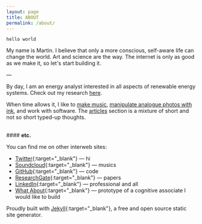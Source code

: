 ```yaml
---
layout: page
title: ABOUT
permalink: /about/
---
```


`hello world`

My name is Martin.
I believe that only a more conscious, self-aware life can change the world. Art and science are the way.
The internet is only as good as we make it, so let's start building it.

—

By day, I am an energy analyst interested in all aspects of renewable energy systems. Check out my research [here](/research/).

When time allows it, I like to [make music](/music/), [manipulate analogue photos with ink](/scratch/), and work with software. The [articles](/articles/) section is a mixture of short and not so short typed-up thoughts.

<br>
#### <b>etc.</b>

You can find me on other interweb sites:

<!---* [Instagram](https://www.instagram.com/zero.kelvin/){:target="_blank"} — hello -->
* [Twitter](https://twitter.com/macht_ihn_klein){:target="_blank"} — hi
* [Soundcloud](https://soundcloud.com/0_k){:target="_blank"} — musics
* [GitHub](https://github.com/0-k){:target="_blank"} — code
* [ResearchGate](https://www.researchgate.net/profile/Martin_Klein14){:target="_blank"} — papers
* [LinkedIn](https://www.linkedin.com/martin-klein1){:target="_blank"} — professional and all
* [What About](http://www.what-about.net){:target="_blank"} — prototype of a cognitive associate I would like to build

Proudly built with [Jekyll](https://jekyllrb.com/){:target="_blank"}, a free and open source static site generator.
